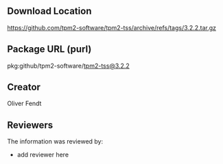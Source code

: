 ## Download Location

https://github.com/tpm2-software/tpm2-tss/archive/refs/tags/3.2.2.tar.gz

## Package URL (purl)

pkg:github/tpm2-software/tpm2-tss@3.2.2

## Creator

Oliver Fendt

## Reviewers

The information was reviewed by:

* add reviewer here
